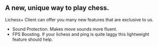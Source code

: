 ## A new, unique way to play chess.

Lichess+ Client can offer you many new features that are exclusive to us.
- Sound Protection. Makes move sounds more fluent.
- FPS Boosting. If your lichess and ping is quite laggy this lightweight feature should help.
